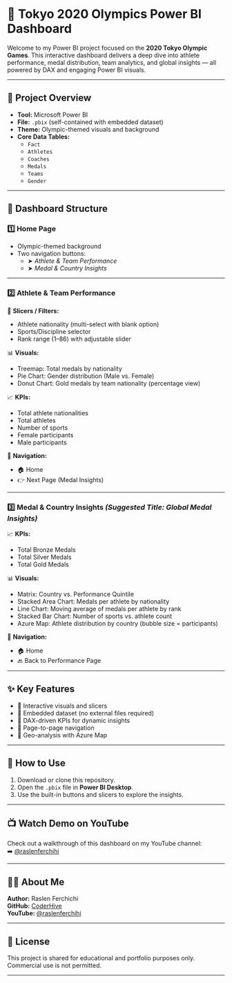 # 🏅 Tokyo 2020 Olympics Power BI Dashboard

Welcome to my Power BI project focused on the **2020 Tokyo Olympic Games**. This interactive dashboard delivers a deep dive into athlete performance, medal distribution, team analytics, and global insights — all powered by DAX and engaging Power BI visuals.

---

## 📌 Project Overview

- **Tool:** Microsoft Power BI
- **File:** `.pbix` (self-contained with embedded dataset)
- **Theme:** Olympic-themed visuals and background
- **Core Data Tables:**
  - `Fact`
  - `Athletes`
  - `Coaches`
  - `Medals`
  - `Teams`
  - `Gender`

---

## 🧭 Dashboard Structure

### 1️⃣ Home Page
- Olympic-themed background
- Two navigation buttons:
  - ➤ *Athlete & Team Performance*
  - ➤ *Medal & Country Insights*

---

### 2️⃣ Athlete & Team Performance

🔎 **Slicers / Filters:**
- Athlete nationality (multi-select with blank option)
- Sports/Discipline selector
- Rank range (1–86) with adjustable slider

📊 **Visuals:**
- Treemap: Total medals by nationality
- Pie Chart: Gender distribution (Male vs. Female)
- Donut Chart: Gold medals by team nationality (percentage view)

📈 **KPIs:**
- Total athlete nationalities
- Total athletes
- Number of sports
- Female participants
- Male participants

🔗 **Navigation:**
- 🏠 Home
- 👉 Next Page (Medal Insights)

---

### 3️⃣ Medal & Country Insights *(Suggested Title: Global Medal Insights)*

📈 **KPIs:**
- Total Bronze Medals
- Total Silver Medals
- Total Gold Medals

📊 **Visuals:**
- Matrix: Country vs. Performance Quintile
- Stacked Area Chart: Medals per athlete by nationality
- Line Chart: Moving average of medals per athlete by rank
- Stacked Bar Chart: Number of sports vs. athlete count
- Azure Map: Athlete distribution by country (bubble size = participants)

🔗 **Navigation:**
- 🏠 Home
- 🔙 Back to Performance Page

---

## ✨ Key Features

- 🔹 Interactive visuals and slicers
- 🔹 Embedded dataset (no external files required)
- 🔹 DAX-driven KPIs for dynamic insights
- 🔹 Page-to-page navigation
- 🔹 Geo-analysis with Azure Map

---

## 🚀 How to Use

1. Download or clone this repository.
2. Open the `.pbix` file in **Power BI Desktop**.
3. Use the built-in buttons and slicers to explore the insights.

---

## 📺 Watch Demo on YouTube

Check out a walkthrough of this dashboard on my YouTube channel:  
➡️ [@raslenferchihi](https://www.youtube.com/@raslenferchihi)

---

## 👨‍💻 About Me

**Author:** Raslen Ferchichi  
**GitHub:** [CoderHive](https://github.com/CoderHive)  
**YouTube:** [@raslenferchihi](https://www.youtube.com/@raslenferchihi)

---

## 🛑 License

This project is shared for educational and portfolio purposes only.  
Commercial use is not permitted.

---
